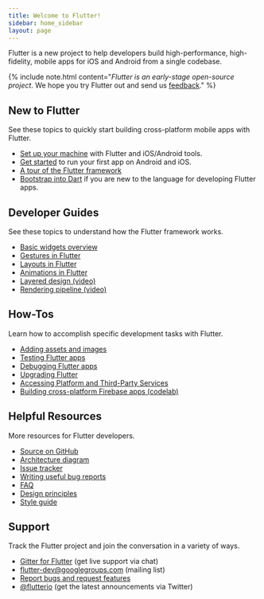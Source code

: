 ```yaml
---
title: Welcome to Flutter!
sidebar: home_sidebar
layout: page
---
```


Flutter is a new project to help developers build high-performance, high-fidelity, mobile apps for
iOS and Android from a single codebase.

{% include note.html content="_Flutter is an early-stage open-source project_. We hope you try Flutter out and send us [feedback](mailto:flutter-dev@googlegroups.com)." %}

## New to Flutter

See these topics to quickly start building cross-platform mobile apps with Flutter.

 - [Set up your machine](/setup/) with Flutter and iOS/Android tools.
 - [Get started](getting-started) to run your first app on Android and iOS.
 - [A tour of the Flutter framework](widgets-intro)
 - [Bootstrap into Dart](/bootstrap-into-dart/) if you are new to the language
 for developing Flutter apps.

## Developer Guides

See these topics to understand how the Flutter framework works.

 - [Basic widgets overview](basic-widgets)
 - [Gestures in Flutter](gestures)
 - [Layouts in Flutter](layout)
 - [Animations in Flutter](animations)
 - [Layered design (video)](https://www.youtube.com/watch?v=dkyY9WCGMi0)
 - [Rendering pipeline (video)](https://www.youtube.com/watch?v=UUfXWzp0-DU)

## How-Tos

Learn how to accomplish specific development tasks with Flutter.

 - [Adding assets and images](assets-and-images)
 - [Testing Flutter apps](testing)
 - [Debugging Flutter apps](debugging)
 - [Upgrading Flutter](upgrading)
 - [Accessing Platform and Third-Party Services](platform-services)
 - [Building cross-platform Firebase apps (codelab)](https://codelabs.developers.google.com/codelabs/flutter/index.html)

## Helpful Resources

More resources for Flutter developers.

 - [Source on GitHub](https://github.com/flutter/flutter)
 - [Architecture diagram](https://docs.google.com/presentation/d/1cw7A4HbvM_Abv320rVgPVGiUP2msVs7tfGbkgdrTy0I/edit?usp=sharing)
 - [Issue tracker](https://github.com/flutter/flutter/issues)
 - [Writing useful bug reports](bug-reports)
 - [FAQ](faq)
 - [Design principles](design-principles)
 - [Style guide](style-guide)

## Support

Track the Flutter project and join the conversation in a variety of ways.

- [Gitter for Flutter](https://gitter.im/flutter/flutter) (get live support via chat)
- [flutter-dev@googlegroups.com](https://groups.google.com/d/forum/flutter-dev) (mailing list)
- [Report bugs and request features](https://github.com/flutter/flutter/issues)
- [@flutterio](https://twitter.com/flutterio) (get the latest announcements via Twitter)

